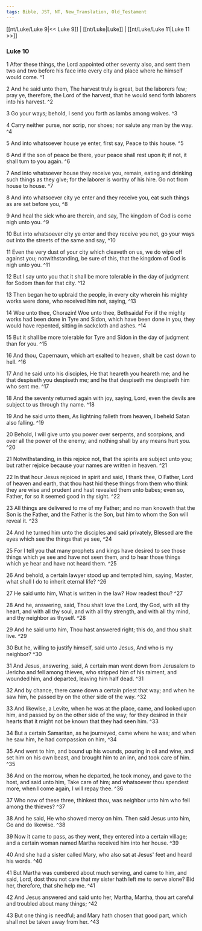 ```yaml
---
tags: Bible, JST, NT, New_Translation, Old_Testament
---
```


[[nt/Luke/Luke 9|<< Luke 9]] | [[nt/Luke|Luke]] | [[nt/Luke/Luke 11|Luke 11 >>]]

### Luke 10

1 After these things, the Lord appointed other seventy also, and sent them two and two before his face into every city and place where he himself would come.  ^1

2 And he said unto them, The harvest truly is great, but the laborers few; pray ye, therefore, the Lord of the harvest, that he would send forth laborers into his harvest.  ^2

3 Go your ways; behold, I send you forth as lambs among wolves.  ^3

4 Carry neither purse, nor scrip, nor shoes; nor salute any man by the way.  ^4

5 And into whatsoever house ye enter, first say, Peace to this house.  ^5

6 And if the son of peace be there, your peace shall rest upon it; if not, it shall turn to you again.  ^6

7 And into whatsoever house they receive you, remain, eating and drinking such things as they give; for the laborer is worthy of his hire. Go not from house to house.  ^7

8 And into whatsoever city ye enter and they receive you, eat such things as are set before you,  ^8

9 And heal the sick who are therein, and say, The kingdom of God is come nigh unto you.  ^9

10 But into whatsoever city ye enter and they receive you not, go your ways out into the streets of the same and say,  ^10

11 Even the very dust of your city which cleaveth on us, we do wipe off against you; notwithstanding, be sure of this, that the kingdom of God is nigh unto you.  ^11

12 But I say unto you that it shall be more tolerable in the day of judgment for Sodom than for that city.  ^12

13 Then began he to upbraid the people, in every city wherein his mighty works were done, who received him not, saying,  ^13

14 Woe unto thee, Chorazin! Woe unto thee, Bethsaida! For if the mighty works had been done in Tyre and Sidon, which have been done in you, they would have repented, sitting in sackcloth and ashes.  ^14

15 But it shall be more tolerable for Tyre and Sidon in the day of judgment than for you.  ^15

16 And thou, Capernaum, which art exalted to heaven, shalt be cast down to hell.  ^16

17 And he said unto his disciples, He that heareth you heareth me; and he that despiseth you despiseth me; and he that despiseth me despiseth him who sent me.  ^17

18 And the seventy returned again with joy, saying, Lord, even the devils are subject to us through thy name.  ^18

19 And he said unto them, As lightning falleth from heaven, I beheld Satan also falling.  ^19

20 Behold, I will give unto you power over serpents, and scorpions, and over all the power of the enemy; and nothing shall by any means hurt you.  ^20

21 Notwithstanding, in this rejoice not, that the spirits are subject unto you; but rather rejoice because your names are written in heaven.  ^21

22 In that hour Jesus rejoiced in spirit and said, I thank thee, O Father, Lord of heaven and earth, that thou hast hid these things from them who think they are wise and prudent and hast revealed them unto babes; even so, Father, for so it seemed good in thy sight.  ^22

23 All things are delivered to me of my Father; and no man knoweth that the Son is the Father, and the Father is the Son, but him to whom the Son will reveal it.  ^23

24 And he turned him unto the disciples and said privately, Blessed are the eyes which see the things that ye see,  ^24

25 For I tell you that many prophets and kings have desired to see those things which ye see and have not seen them, and to hear those things which ye hear and have not heard them.  ^25

26 And behold, a certain lawyer stood up and tempted him, saying, Master, what shall I do to inherit eternal life?  ^26

27 He said unto him, What is written in the law? How readest thou?  ^27

28 And he, answering, said, Thou shalt love the Lord, thy God, with all thy heart, and with all thy soul, and with all thy strength, and with all thy mind, and thy neighbor as thyself.  ^28

29 And he said unto him, Thou hast answered right; this do, and thou shalt live.  ^29

30 But he, willing to justify himself, said unto Jesus, And who is my neighbor?  ^30

31 And Jesus, answering, said, A certain man went down from Jerusalem to Jericho and fell among thieves, who stripped him of his raiment, and wounded him, and departed, leaving him half dead.  ^31

32 And by chance, there came down a certain priest that way; and when he saw him, he passed by on the other side of the way.  ^32

33 And likewise, a Levite, when he was at the place, came, and looked upon him, and passed by on the other side of the way; for they desired in their hearts that it might not be known that they had seen him.  ^33

34 But a certain Samaritan, as he journeyed, came where he was; and when he saw him, he had compassion on him,  ^34

35 And went to him, and bound up his wounds, pouring in oil and wine, and set him on his own beast, and brought him to an inn, and took care of him.  ^35

36 And on the morrow, when he departed, he took money, and gave to the host, and said unto him, Take care of him; and whatsoever thou spendest more, when I come again, I will repay thee.  ^36

37 Who now of these three, thinkest thou, was neighbor unto him who fell among the thieves?  ^37

38 And he said, He who showed mercy on him. Then said Jesus unto him, Go and do likewise.  ^38

39 Now it came to pass, as they went, they entered into a certain village; and a certain woman named Martha received him into her house.  ^39

40 And she had a sister called Mary, who also sat at Jesus\' feet and heard his words.  ^40

41 But Martha was cumbered about much serving, and came to him, and said, Lord, dost thou not care that my sister hath left me to serve alone? Bid her, therefore, that she help me.  ^41

42 And Jesus answered and said unto her, Martha, Martha, thou art careful and troubled about many things;  ^42

43 But one thing is needful; and Mary hath chosen that good part, which shall not be taken away from her.  ^43

 
